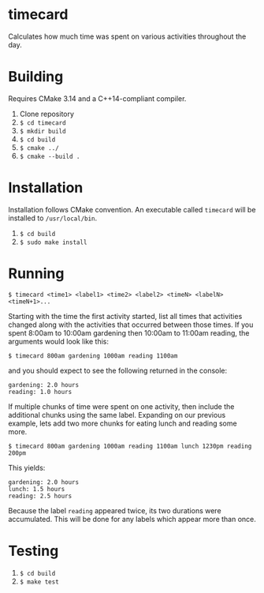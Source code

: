 # timecard

Calculates how much time was spent on various activities throughout the day.

# Building
Requires CMake 3.14 and a C++14-compliant compiler.
1. Clone repository
1. `$ cd timecard`
1. `$ mkdir build`
1. `$ cd build`
1. `$ cmake ../`
1. `$ cmake --build .`

# Installation
Installation follows CMake convention. An executable called `timecard` will be installed to `/usr/local/bin`.
1. `$ cd build`
1. `$ sudo make install`

# Running
`$ timecard <time1> <label1> <time2> <label2> <timeN> <labelN> <timeN+1>...`

Starting with the time the first activity started, list all times that activities changed along with the activities that occurred between those times. If you spent 8:00am to 10:00am gardening then 10:00am to 11:00am reading, the arguments would look like this:

`$ timecard 800am gardening 1000am reading 1100am`

and you should expect to see the following returned in the console:

```
gardening: 2.0 hours
reading: 1.0 hours
```

If multiple chunks of time were spent on one activity, then include the additional chunks using the same label. Expanding on our previous example, lets add two more chunks for eating lunch and reading some more.

`$ timecard 800am gardening 1000am reading 1100am lunch 1230pm reading 200pm`

This yields:

```
gardening: 2.0 hours
lunch: 1.5 hours
reading: 2.5 hours
```

Because the label `reading` appeared twice, its two durations were accumulated. This will be done for any labels which appear more than once.

# Testing

1. `$ cd build`
1. `$ make test`
